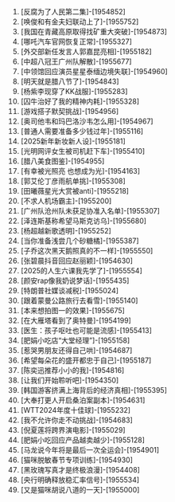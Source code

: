 
1. [反腐为了人民第二集]-[1954852]
1. [唤俊和有金夫妇联动上了]-[1955752]
1. [我国在青藏高原取得找矿重大突破]-[1954873]
1. [哪吒汽车官网恢复正常]-[1955327]
1. [外交部新任发言人郭嘉昆亮相]-[1955182]
1. [中超八冠王广州队解散]-[1955677]
1. [中领馆回应演员星星泰缅边境失联]-[1954960]
1. [明天就是腊八节了]-[1954843]
1. [杨紫李现穿了KK战服]-[1955283]
1. [囚牛治好了我的精神内耗]-[1955328]
1. [游戏搭子默契挑战]-[1954956]
1. [奥司他韦和玛巴洛沙韦怎么用]-[1954967]
1. [普通人需要准备多少钱过年]-[1955116]
1. [2025新年新妆新人设]-[1955181]
1. [光明网评女生被司机赶下车]-[1955410]
1. [腊八美食图鉴]-[1954955]
1. [有幸被光照亮 也想成为光]-[1954163]
1. [郭艾伦丁彦雨航单挑]-[1955308]
1. [田曦薇星光大赏被anti]-[1955218]
1. [不求人机场霸主]-[1955200]
1. [广州队沧州队未获足协准入名单]-[1955307]
1. [泽连斯基称希望马斯克访乌]-[1955680]
1. [杨超越新歌透明]-[1955252]
1. [当你准备浅尝几个砂糖橘]-[1955387]
1. [子乔这次黑天鹅照真的不一样]-[1955550]
1. [张碧晨抖音回应赵丽颖]-[1954630]
1. [2025的人生六课我先学了]-[1955554]
1. [颜安rap像我奶说梦话]-[1955435]
1. [特朗普社媒谈减税]-[1955024]
1. [跟着蒙曼公路旅行去看雪]-[1955140]
1. [本来想拍图一的效果]-[1955675]
1. [在大雁塔看到了奥特曼]-[1954199]
1. [医生：孩子呕吐也可能是流感]-[1955413]
1. [肥娟小吃店“大堂经理”]-[1955158]
1. [惹哭男朋友还得自己哄]-[1954687]
1. [希望每朵花的盛开都忠于自己]-[1955187]
1. [陈奕迅推荐小小的我]-[1954816]
1. [让我们开始聆听吧]-[1954350]
1. [韩国游客挤满上海背后的经济真相]-[1955395]
1. [大奉打更人开启桑泊案副本]-[1954631]
1. [WTT2024年度十佳球]-[1955232]
1. [我不允许你走不动挑战]-[1954683]
1. [倪夏莲将跨界演电影]-[1955029]
1. [肥娟小吃回应产品越卖越少]-[1955128]
1. [马龙说今年将是最后一次全运会]-[1954901]
1. [猫咪脱敏春节专项训练]-[1954930]
1. [黑玫瑰写真才是终极浪漫]-[1954408]
1. [央行明确释放稳汇率信号]-[1955534]
1. [又是猫咪胡说八道的一天]-[1955000]